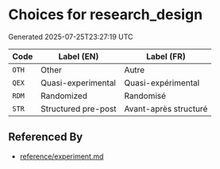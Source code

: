 # Choices for research_design

Generated 2025-07-25T23:27:19 UTC

| Code | Label (EN) | Label (FR) |
|------|------------|------------|
| `OTH` | Other | Autre |
| `QEX` | Quasi-experimental | Quasi-expérimental |
| `RDM` | Randomized | Randomisé |
| `STR` | Structured pre-post | Avant-après structuré |


## Referenced By

- [reference/experiment.md](../reference/experiment.md)
